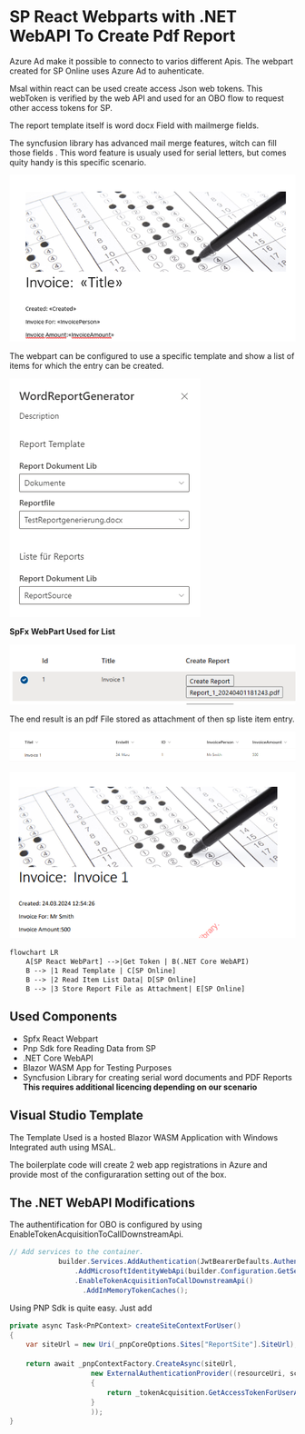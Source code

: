 # SP React Webparts with .NET WebAPI To Create Pdf Report

Azure Ad make it possible to connecto to varios different Apis.
The webpart created for SP Online uses Azure Ad to auhenticate.

Msal within react can be used create access Json web tokens.
This webToken is verified by the web API and used for an OBO flow to request other access tokens for SP. 

The report template itself is word docx Field with mailmerge fields.

The syncfusion library has advanced mail merge features, witch can fill those fields .
This word feature is usualy used for serial letters, but comes quity handy is this specific scenario.

![Word Template](WordTemplate.png)



The webpart can be configured to use a specific template and show a list of items for which the entry can be created.

![Properties](WebPartProperties.png)

**SpFx WebPart Used for List**

![Properties](WebPartGeneration.png)

The end result is an pdf File stored as attachment of then sp liste item entry.

![Source](SPSource.png)

![Properties](InvoicePdf.png)

```mermaid
flowchart LR
    A[SP React WebPart] -->|Get Token | B(.NET Core WebAPI)
    B --> |1 Read Template | C[SP Online]
    B --> |2 Read Item List Data| D[SP Online]
    B --> |3 Store Report File as Attachment| E[SP Online]    
```



## Used Components
* Spfx React Webpart
* Pnp Sdk fore Reading Data from SP
* .NET Core WebAPI
* Blazor WASM App for Testing Purposes
* Syncfusion Library for creating serial word documents and PDF Reports
  **This requires additional licencing depending on our scenario**

## Visual Studio Template
The Template Used is a hosted Blazor WASM Application with Windows Integrated auth using MSAL.

The boilerplate code will create 2 web app registrations in Azure and provide most of the configuraration setting out of the box.

## The .NET WebAPI Modifications

The authentification for OBO is configured by using EnableTokenAcquisitionToCallDownstreamApi.

```C#
// Add services to the container.
            builder.Services.AddAuthentication(JwtBearerDefaults.AuthenticationScheme)
                .AddMicrosoftIdentityWebApi(builder.Configuration.GetSection("AzureAd"))
                .EnableTokenAcquisitionToCallDownstreamApi()
                  .AddInMemoryTokenCaches();

```

Using PNP Sdk is quite easy.
Just add 

```C#
private async Task<PnPContext> createSiteContextForUser()
{
    var siteUrl = new Uri(_pnpCoreOptions.Sites["ReportSite"].SiteUrl);

    return await _pnpContextFactory.CreateAsync(siteUrl,
                    new ExternalAuthenticationProvider((resourceUri, scopes) =>
                    {
                        return _tokenAcquisition.GetAccessTokenForUserAsync(scopes,user:this.User);
                    }
                    ));
}

```
  
